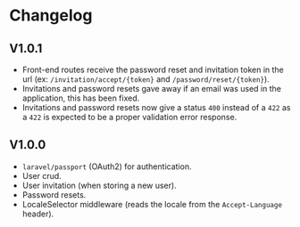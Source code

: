 # Changelog

## V1.0.1
- Front-end routes receive the password reset and invitation token in the url (ex: `/invitation/accept/{token}` and `/password/reset/{token}`).
- Invitations and password resets gave away if an email was used in the application, this has been fixed.
- Invitations and password resets now give a status `400` instead of a `422` as a `422` is expected to be a proper validation error response. 

## V1.0.0
- `laravel/passport` (OAuth2) for authentication.
- User crud.
- User invitation (when storing a new user).
- Password resets.
- LocaleSelector middleware (reads the locale from the `Accept-Language` header).
